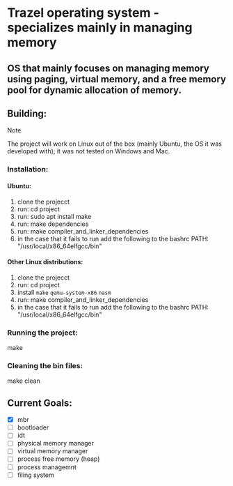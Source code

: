 # Trazel operating system - specializes mainly in managing memory
## OS that mainly focuses on managing memory using paging, virtual memory, and a free memory pool for dynamic allocation of memory.

## Building:
> [!NOTE]
> The project will work on Linux out of the box (mainly Ubuntu, the OS it was developed with); it was not tested on Windows and Mac.

### Installation:

#### Ubuntu:
1. clone the projecct
2. run: cd project
3. run: sudo apt install make
4. run: make dependencies
5. run: make compiler_and_linker_dependencies
6. in the case that it fails to run add the following to the bashrc PATH: "/usr/local/x86_64elfgcc/bin"

#### Other Linux distributions:
1. clone the projecct
2. run: cd project
3. install `make` `qemu-system-x86` `nasm`
4. run: make compiler_and_linker_dependencies
5. in the case that it fails to run add the following to the bashrc PATH: "/usr/local/x86_64elfgcc/bin"

### Running the project:
make

### Cleaning the bin files:
make clean

## Current Goals:
- [x] mbr
- [ ] bootloader
- [ ] idt
- [ ] physical memory manager
- [ ] virtual memory manager
- [ ] process free memory (heap)
- [ ] process managemnt
- [ ] filing system